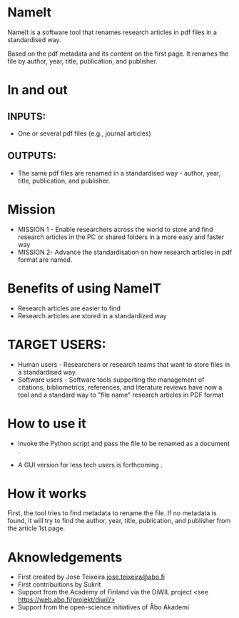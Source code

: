# NameIt # 

NameIt is a software tool that renames research articles in pdf files in a standardised way. 

Based on the pdf metadata and its content on the first page. 
It renames the file by author, year, title, publication, and publisher. 

# In and out

## INPUTS: 
* One or several pdf files (e.g., journal articles) 

## OUTPUTS: 
* The same pdf files are renamed in a standardised way - author, year, title, publication, and publisher. 

# Mission # 

* MISSION 1 - Enable researchers across the world to store and find research articles in the PC or shared folders in a more easy and faster way
* MISSION 2- Advance the standardisation on how research articles in pdf format are named. 

# Benefits of using NameIT

* Research articles are easier to find 
* Research articles are stored in a standardized way 

# TARGET USERS:  # 
* Human users - Researchers or research teams that want to store files in a standardised way. 
* Software users -  Software tools supporting the management of citations, bibliometrics, references, and literature reviews have now a tool and a standard way to "file name" research articles in PDF format

# How to use it 

* Invoke the Python script and pass the file to be renamed as a document .

* A GUI version for less tech users is forthcoming  <funding needed>.

# How it works 

First, the tool tries to find metadata to rename the file. If no metadata is found, it will try to find the author, year, title, publication, and publisher from the article 1st page. 

# Aknowledgements 

* First created by Jose Teixeira <jose.teixeira@abo.fi>
* First contribuitions by Sukrit 
* Support from the Academy of Finland via the DiWIL project  <see https://web.abo.fi/projekt/diwil/> 
* Support from the open-science initiatives of Åbo Akademi 
